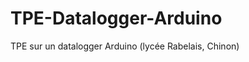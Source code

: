 TPE-Datalogger-Arduino
======================

TPE sur un datalogger Arduino (lycée Rabelais, Chinon)
